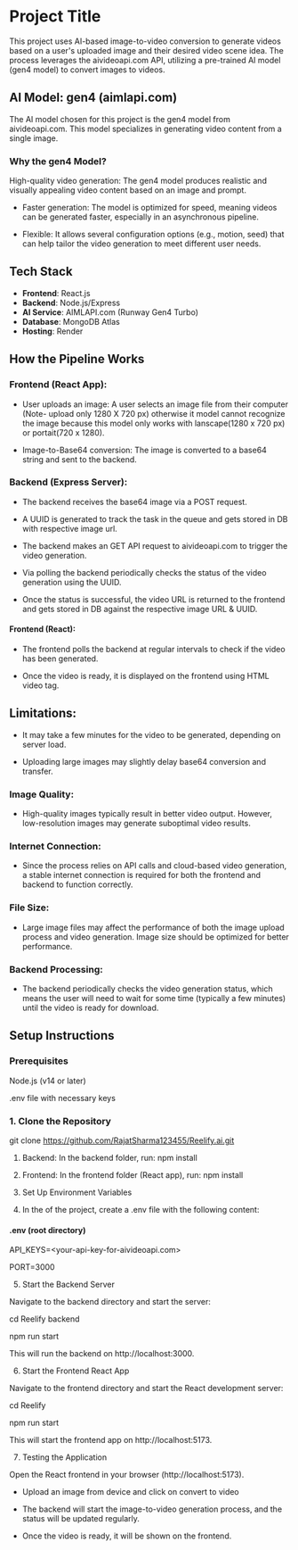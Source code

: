 # Project Title
This project uses AI-based image-to-video conversion to generate videos based on a user's uploaded image and their desired video scene idea. The process leverages the aivideoapi.com API, utilizing a pre-trained AI model (gen4 model) to convert images to videos.

## AI Model: gen4 (aimlapi.com)
The AI model chosen for this project is the gen4 model from aivideoapi.com. This model specializes in generating video content from a single image.

### Why the gen4 Model?
High-quality video generation: The gen4 model produces realistic and visually appealing video content based on an image and prompt.

- Faster generation: The model is optimized for speed, meaning videos can be generated faster, especially in an asynchronous pipeline.

- Flexible: It allows several configuration options (e.g., motion, seed) that can help tailor the video generation to meet different user needs.

## Tech Stack
- **Frontend**: React.js
- **Backend**: Node.js/Express
- **AI Service**: AIMLAPI.com (Runway Gen4 Turbo)
- **Database**: MongoDB Atlas
- **Hosting**: Render

## How the Pipeline Works
### Frontend (React App):

- User uploads an image: A user selects an image file from their computer (Note- upload only 1280 X 720 px) otherwise it model cannot recognize the image because this model only works with lanscape(1280 x 720 px) or portait(720 x 1280).

- Image-to-Base64 conversion: The image is converted to a base64 string and sent to the backend.

### Backend (Express Server):

- The backend receives the base64 image via a POST request.

- A UUID is generated to track the task in the queue and gets stored in DB with respective image url.

- The backend makes an GET API request to aivideoapi.com to trigger the video generation.

- Via polling the backend periodically checks the status of the video generation using the UUID.

- Once the status is successful, the video URL is returned to the frontend and gets stored in DB against the respective image URL & UUID.

#### Frontend (React):

- The frontend polls the backend at regular intervals to check if the video has been generated.

- Once the video is ready, it is displayed on the frontend using HTML video tag.

## Limitations:

- It may take a few minutes for the video to be generated, depending on server load.

- Uploading large images may slightly delay base64 conversion and transfer.

### Image Quality:

- High-quality images typically result in better video output. However, low-resolution images may generate suboptimal video results.

### Internet Connection:

- Since the process relies on API calls and cloud-based video generation, a stable internet connection is required for both the frontend and backend to function correctly.

### File Size:

- Large image files may affect the performance of both the image upload process and video generation. Image size should be optimized for better performance.

### Backend Processing:

- The backend periodically checks the video generation status, which means the user will need to wait for some time (typically a few minutes) until the video is ready for download.

## Setup Instructions
 ### Prerequisites
 
Node.js (v14 or later)

.env file with necessary keys

### 1. Clone the Repository
git clone https://github.com/RajatSharma123455/Reelify.ai.git

1. Backend:
In the backend folder, run:
npm install

2. Frontend:
In the frontend folder (React app), run:
npm install

3. Set Up Environment Variables
   
4. In the of the project, create a .env file with the following content:

#### .env (root directory)
API_KEYS=<your-api-key-for-aivideoapi.com>

PORT=3000

5. Start the Backend Server
   
Navigate to the backend directory and start the server:

cd Reelify backend

npm run start

This will run the backend on http://localhost:3000.

6. Start the Frontend React App
   
Navigate to the frontend directory and start the React development server:

cd Reelify

npm run start

This will start the frontend app on http://localhost:5173.

7. Testing the Application
 
Open the React frontend in your browser (http://localhost:5173).

- Upload an image from device and click on convert to video

- The backend will start the image-to-video generation process, and the status will be updated regularly.

- Once the video is ready, it will be shown on the frontend.